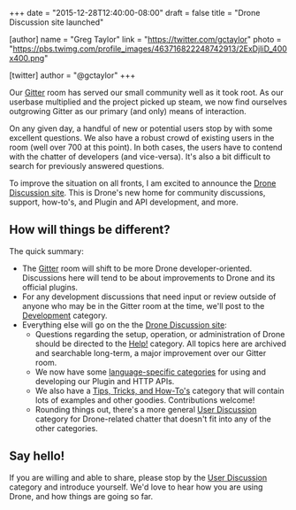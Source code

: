 +++
date = "2015-12-28T12:40:00-08:00"
draft = false
title = "Drone Discussion site launched"

[author]
  name = "Greg Taylor"
  link = "https://twitter.com/gctaylor"
  photo = "https://pbs.twimg.com/profile_images/463716822248742913/2ExDjIiD_400x400.png"

[twitter]
  author = "@gctaylor"
+++

Our [Gitter](https://gitter.im/drone/drone) room has served our small community well as it took root. As our userbase multiplied and the project picked up steam, we now find ourselves outgrowing Gitter as our primary (and only) means of interaction.

On any given day, a handful of new or potential users stop by with some excellent questions. We also have a robust crowd of existing users in the room (well over 700 at this point). In both cases, the users have to contend with the chatter of developers (and vice-versa). It's also a bit difficult to search for previously answered questions.

To improve the situation on all fronts, I am excited to announce the [Drone Discussion site](https://discuss.drone.io/). This is Drone's new home for community discussions, support, how-to's, and Plugin and API development, and more.

## How will things be different?

The quick summary:

* The [Gitter](https://gitter.im/drone/drone) room will shift to be more Drone developer-oriented. Discussions here will tend to be about improvements to Drone and its official plugins.
* For any development discussions that need input or review outside of anyone who may be in the Gitter room at the time, we'll post to the [Development](https://discuss.drone.io/c/development) category.
* Everything else will go on the the [Drone Discussion site](https://discuss.drone.io/):
  * Questions regarding the setup, operation, or administration of Drone should be directed to the [Help!](https://discuss.drone.io/c/help) category. All topics here are archived and searchable long-term, a major improvement over our Gitter room.
  * We now have some [language-specific categories](https://discuss.drone.io/c/plugins-and-apis) for using and developing our Plugin and HTTP APIs.   
  * We also have a [Tips, Tricks, and How-To's](https://discuss.drone.io/c/how-tos) category that will contain lots of examples and other goodies. Contributions welcome!
  * Rounding things out, there's a more general [User Discussion](https://discuss.drone.io/c/user-discussion) category for Drone-related chatter that doesn't fit into any of the other categories.

## Say hello!

If you are willing and able to share, please stop by the [User Discussion](https://discuss.drone.io/c/user-discussion) category and introduce yourself. We'd love to hear how you are using Drone, and how things are going so far.
